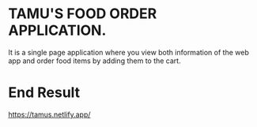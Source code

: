 # TAMU'S FOOD ORDER APPLICATION.
It is a single page application where you view both information of the web app and order food items by adding them to the cart. 
# End Result
https://tamus.netlify.app/


